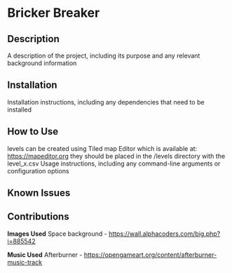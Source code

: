 # Bricker Breaker

## Description
A description of the project, including its purpose and any relevant background information

## Installation
Installation instructions, including any dependencies that need to be installed

## How to Use
levels can be created using Tiled map Editor which is available at: https://mapeditor.org
they should be placed in the /levels directory with the level\_x.csv
Usage instructions, including any command-line arguments or configuration options

## Known Issues

## Contributions
**Images Used**
    Space background - https://wall.alphacoders.com/big.php?i=885542

**Music Used**
    Afterburner - https://opengameart.org/content/afterburner-music-track


